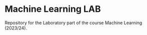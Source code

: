 # Machine Learning LAB
Repository for the Laboratory part of the course Machine Learning (2023/24).
